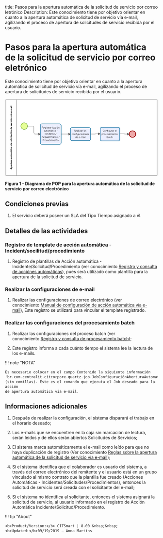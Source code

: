 title: Pasos para la apertura automática de la solicitud de servicio por correo
letrónico
Description: Este conocimiento tiene por objetivo orientar en cuanto a la apertura automática de solicitud de servicio vía e-mail, agilizando el proceso de apertura de solicitudes de servicio recibida por el usuario.

# Pasos para la apertura automática de la solicitud de servicio por correo eletrónico

Este conocimiento tiene por objetivo orientar en cuanto a la apertura automática
de solicitud de servicio vía e-mail, agilizando el proceso de apertura de
solicitudes de servicio recibida por el usuario.

![figura](images/open-ticket.png)

**Figura 1 - Diagrama de POP para la apertura automática de la solicitud de
servicio por correo electrónico**

Condiciones previas
-------------------

1.  El servicio deberá poseer un SLA del Tipo Tiempo asignado a él.

Detalles de las actividades
---------------------------

### Registro de template de acción automática - Incident/socilitud/procedimiento

1.  Registro de plantillas de Acción automática -
    Incidente/Solicitud/Procedimiento (ver conocimiento [Registro y consulta de
    acciónes automáticas][1]), pues será utilizado como plantilla para la apertura
    de la solicitud de servicio.

### Realizar la configuraciones de e-mail

1.  Realizar las configuraciones de correo electrónico (ver conocimiento [Manual
    de configuración de acción automática vía e-mail][2]), Este registro se
    utilizará para vincular el template registrado.

### Realizar las configuraciones del procesamiento batch

1.  Realizar las configuraciones del proceso batch (ver conocimiento [Registro y
    consulta de procesamiento batch][3]);

2.  Este registro informa a cada cuánto tiempo el sistema lee la lectura de los
    e-mails.

!!! note "NOTA"

    Es necesario colocar en el campo Contenido la siguiente información
    'br.com.centralit.citcorpore.quartz.job.JobConfiguraciónAberturaAutomaticaViaEmail'
    (sin comillas). Este es el comando que ejecuta el Job deseado para la acción
    de apertura automática vía e-mail.

Informaciones adicionales
-------------------------

1.  Después de realizar la configuración, el sistema disparará el trabajo en el
    horario deseado;

2.  Los e-mails que se encuentren en la caja sin marcación de lectura, serán
    leídos y de ellos serán abiertos Solicitudes de Servicios;

3.  El sistema marca automáticamente el e-mail como leído para que no haya
    duplicación de registro (Ver conocimiento [Reglas sobre la apertura
    automática de la solicitud de servicio vía e-mail][4]);

4.  Si el sistema identifica que el colaborador es usuario del sistema, a través
    del correo electrónico del remitente y el usuario está en un grupo vinculado
    al mismo contrato que la plantilla fue creado (Acciones Automáticas -
    Incidentes/Solicitudes/Procedimientos), entonces la solicitud de servicio
    será creada con el solicitante del e-mail;

5.  Si el sistema no identifica al solicitante, entonces el sistema asignará la
    solicitud de servicio, al usuario informado en el registro de Acción
    Automática Incidente/Solicitud/Procedimiento.


[1]:/es-es/citsmart-platform-7/plataform-administration/configuring-automatic-actions/automatic-actions.html
[2]:/es-es/citsmart-platform-7/plataform-administration/configuring-automatic-actions/automatic-action-email.html
[3]:/es-es/citsmart-platform-7/plataform-administration/configuring-automatic-actions/batch-processing.html
[4]:/es-es/citsmart-platform-7/processes/tickets/rules-open-ticket.html


!!! tip "About"

    <b>Product/Version:</b> CITSmart | 8.00 &nbsp;&nbsp;
    <b>Updated:</b>09/19/2019 – Anna Martins
